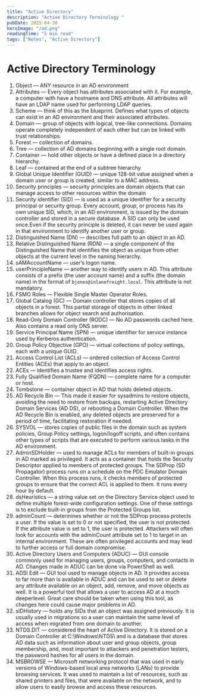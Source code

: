 ```yaml
---
title: "Active Directory"
description: "Active Directory Terminology "
pubDate: 2025-04-30
heroImage: "/ad.png"
readingTime: "5 min read"
tags: ["Notes", "Active Directory"]
---
```


# Active Directory Terminology

1. Object — ANY resource in an AD environment
2. Attributes — Every object has attributes associated with it. For example, a computer with have a hostname and DNS attribute. All attributes will have an LDAP name used for performing LDAP queries.
3. Scheme — think of this as the blueprint. Defines what types of objects can exist in an AD environment and their associated attributes.
4. Domain — group of objects with logical, tree-like connections. Domains operate completely independent of each other but can be linked with trust relationships.
5. Forest — collection of domains.
6. Tree — collection of AD domains beginning with a single root domain.
7. Container — hold other objects or have a defined place in a directory hierarchy.
8. Leaf — contained at the end of a subtree hierarchy
9. Global Unique Identifier (GUID) — unique 128-bit value assigned when a domain user or group is created, similar to a MAC address.
10. Security principles — security principles are domain objects that can manage access to other resources within the domain
11. Security identifier (SID) — is used as a unique identifier for a security principal or security group. Every account, group, or process has its own unique SID, which, in an AD environment, is issued by the domain controller and stored in a secure database. A SID can only be used once.Even if the security principle is deleted, it can never be used again in that environment to identify another user or group. 
12. Distinguished Name (DN) — describes full path to an object in an AD.
13. Relative Distinguished Name (RDN) — a single component of the Distinguished Name that identifies the object as unique from other objects at the current level in the naming hierarchy.
14. sAMAccountName — user’s logon name.
15. userPrincipleName — another way to identify users in AD. This attribute consists of a prefix (the user account name) and a suffix (the domain name) in the format of `bjones@inlanefreight.local`. This attribute is not mandatory.
16. FSMO Roles — Flexible Single Master Operator Roles.
17. Global Catalog (GC) — Domain controller that stores copies of all objects in a forest. This partial storage of objects in other linked branches allows for object search and authorisation.
18. Read-Only Domain Controller (RODC) — No AD passwords cached here. Also contains a read only DNS server.
19. Service Principal Name (SPN) — unique identifier for service instance used by Kerberos authentication.
20. Group Policy Objective (GPO) — virtual collections of policy settings, each with a unique GUID.
21. Access Control List (ACLs) — ordered collection of Access Control Entities (ACEs) that apply to an object.
22. ACEs — identifies a trustee and identifies access rights.
23. Fully Qualified Domain Name (FQDN) — complete name for a computer or host.
24. Tombstone — container object in AD that holds deleted objects.
25. AD Recycle Bin — This made it easier for sysadmins to restore objects, avoiding the need to restore from backups, restarting Active Directory Domain Services (AD DS), or rebooting a Domain Controller. When the AD Recycle Bin is enabled, any deleted objects are preserved for a period of time, facilitating restoration if needed.
26. SYSVOL — stores copies of public files in the domain such as system policies, Group Policy settings, logon/logoff scripts, and often contains other types of scripts that are executed to perform various tasks in the AD environment.
27. AdminSDHolder — used to manage ACLs for members of built-in groups in AD marked as privileged. It acts as a container that holds the Security Descriptor applied to members of protected groups. The SDProp (SD Propagator) process runs on a schedule on the PDC Emulator Domain Controller. When this process runs, it checks members of protected groups to ensure that the correct ACL is applied to them. It runs every hour by default.
28. dsHeuristics — a string value set on the Directory Service object used to define multiple forest-wide configuration settings. One of these settings is to exclude built-in groups from the Protected Groups list.
29. adminCount — determines whether or not the SDProp process protects a user. If the value is set to 0 or not specified, the user is not protected. If the attribute value is set to 1, the user is protected. Attackers will often look for accounts with the adminCount attribute set to 1 to target in an internal environment. These are often privileged accounts and may lead to further access or full domain compromise.
30. Active Directory Users and Computers (ADUC) — GUI console commonly used for managing users, groups, computers, and contacts in AD. Changes made in ADUC can be done via PowerShell as well.
31. ADSI Edit — GUI tool used to manage objects in AD. It provides access to far more than is available in ADUC and can be used to set or delete any attribute available on an object, add, remove, and move objects as well. It is a powerful tool that allows a user to access AD at a much deeperlevel. Great care should be taken when using this tool, as changes here could cause major problems in AD.
32. sIDHistory — holds any SIDs that an object was assigned previously. It is usually used in migrations so a user can maintain the same level of access when migrated from one domain to another.
33. NTDS.DIT — considered the heart of Active Directory. It is stored on a Domain Controller at C:\Windows\NTDS\ and is a database that stores AD data such as information about user and group objects, group membership, and, most important to attackers and penetration testers, the password hashes for all users in the domain.
34. MSBROWSE — Microsoft networking protocol that was used in early versions of Windows-based local area networks (LANs) to provide browsing services. It was used to maintain a list of resources, such as shared printers and files, that were available on the network, and to allow users to easily browse and access these resources.